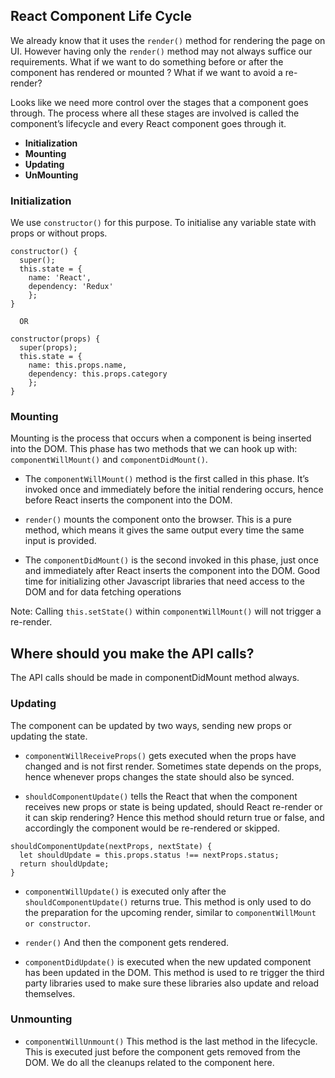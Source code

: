 ## React Component Life Cycle

We already know that it uses the `render()` method for rendering the page on UI.
However having only the `render()` method may not always suffice our requirements. 
What if we want to do something before or after the component has rendered or mounted ? What if we want to avoid a re-render?

Looks like we need more control over the stages that a component goes through. 
The process where all these stages are involved is called the component’s lifecycle and every React component goes through it.

- **Initialization** 
- **Mounting**
- **Updating**
- **UnMounting**
 
### Initialization
We use `constructor()` for this purpose. To initialise any variable state with props or without props. 

``` 
constructor() {
  super();
  this.state = {
    name: 'React',
    dependency: 'Redux'
    };
}
  
  OR
  
constructor(props) {
  super(props);
  this.state = {
    name: this.props.name,
    dependency: this.props.category
    };
}
```
### Mounting
Mounting is the process that occurs when a component is being inserted into the DOM. This phase has two methods that we can hook up with: `componentWillMount()` and `componentDidMount()`.  

- The `componentWillMount()` method is the first called in this phase. It’s invoked once and immediately before the initial rendering occurs, hence before React inserts the component into the DOM.

- `render()` mounts the component onto the browser. This is a pure method, which means it gives the same output every time the same input is provided.

- The `componentDidMount()` is the second invoked in this phase, just once and immediately after React inserts the component into the DOM. Good time for initializing other Javascript libraries that need access to the DOM and for data fetching operations

Note: Calling `this.setState()` within `componentWillMount()` will not trigger a re-render.

## Where should you make the API calls?
The API calls should be made in componentDidMount method always.

### Updating
The component can be updated by two ways, sending new props or updating the state.

- `componentWillReceiveProps()` gets executed when the props have changed and is not first render. Sometimes state depends on the props, hence whenever props changes the state should also be synced. 

- `shouldComponentUpdate()` tells the React that when the component receives new props or state is being updated, should React re-render or it can skip rendering? Hence this method should return true or false, and accordingly the component would be re-rendered or skipped. 
```
shouldComponentUpdate(nextProps, nextState) {
  let shouldUpdate = this.props.status !== nextProps.status;
  return shouldUpdate;
}
```

- `componentWillUpdate()` is executed only after the `shouldComponentUpdate()` returns true. This method is only used to do the preparation for the upcoming render, similar to `componentWillMount or constructor`.

- `render()` And then the component gets rendered.

- `componentDidUpdate()` is executed when the new updated component has been updated in the DOM. This method is used to re trigger the third party libraries used to make sure these libraries also update and reload themselves.

### Unmounting
- `componentWillUnmount()` This method is the last method in the lifecycle. This is executed just before the component gets removed from the DOM. We do all the cleanups related to the component here.
